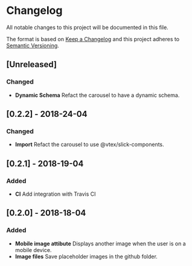 # Changelog

All notable changes to this project will be documented in this file.

The format is based on [Keep a Changelog](http://keepachangelog.com/en/1.0.0/)
and this project adheres to [Semantic Versioning](http://semver.org/spec/v2.0.0.html).

## [Unreleased]

### Changed

* **Dynamic Schema** Refact the carousel to have a dynamic schema.

## [0.2.2] - 2018-24-04

### Changed

* **Import** Refact the carousel to use @vtex/slick-components.

## [0.2.1] - 2018-19-04

### Added

* **CI** Add integration with Travis CI

## [0.2.0] - 2018-18-04

### Added

* **Mobile image attibute** Displays another image when the user is on a mobile device.
* **Image files** Save placeholder images in the github folder.
